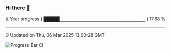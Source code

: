 ### Hi there 👋

⏳ Year progress { █████▁▁▁▁▁▁▁▁▁▁▁▁▁▁▁▁▁▁▁▁▁▁▁▁▁ } 17.68 %

---

⏰ Updated on Thu, 06 Mar 2025 13:00:28 GMT

![Progress Bar CI](https://github.com/IshwaranRudhara/GIT-ACTION/workflows/Progress%20Bar%20CI/badge.svg)
